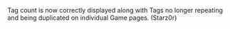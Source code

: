 Tag count is now correctly displayed along with Tags no longer repeating and being duplicated on individual Game pages. (Starz0r)